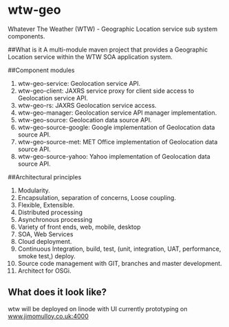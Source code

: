 wtw-geo
=======

Whatever The Weather (WTW) - Geographic Location service sub system components.

##What is it
A multi-module maven project that provides a Geographic Location service within the WTW SOA application system. 

##Component modules
1. wtw-geo-service: Geolocation service API. 
2. wtw-geo-client: JAXRS service proxy for client side access to Geolocation service API. 
3. wtw-geo-rs: JAXRS Geolocation service access.
4. wtw-geo-manager: Geolocation service API manager implementation.
5. wtw-geo-source: Geolocation data source API. 
6. wtw-geo-source-google: Google implementation of Geolocation data source API. 
7. wtw-geo-source-met: MET Office implementation of Geolocation data source API. 
8. wtw-geo-source-yahoo: Yahoo implementation of Geolocation data source API. 

##Architectural principles
1. Modularity.
2. Encapsulation, separation of concerns, Loose coupling.
3. Flexible, Extensible.
4. Distributed processing
5. Asynchronous processing
6. Variety of front ends, web, mobile, desktop
7. SOA, Web Services
8. Cloud deployment.
9. Continuous Integration, build, test, (unit, integration, UAT, performance, smoke test,) deploy.
10. Source code management with GIT, branches and master development.
11. Architect for OSGi.

## What does it look like?
wtw will be deployed on linode with UI currently prototyping on www.jimomulloy.co.uk:4000